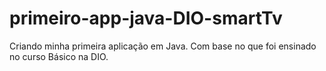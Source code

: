 # primeiro-app-java-DIO-smartTv
Criando minha primeira aplicação em Java. Com base no que foi ensinado no curso Básico na DIO.
